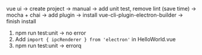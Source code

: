 vue ui -> create project -> manual -> add unit test, remove lint (save time) -> mocha + chai -> add plugin -> install vue-cli-plugin-electron-builder 
-> finish install 

1. npm run test:unit -> no error
2. Add `import { ipcRenderer } from 'electron'` in HelloWorld.vue
3. npm run test:unit -> errorq